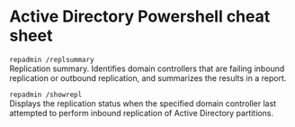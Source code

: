 # Active Directory Powershell cheat sheet

`repadmin /replsummary`  
Replication summary. Identifies domain controllers that are failing inbound replication or outbound replication, and summarizes the results in a report.

`repadmin /showrepl`  
Displays the replication status when the specified domain controller last attempted to perform inbound replication of Active Directory partitions.

